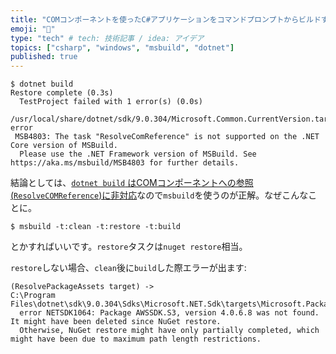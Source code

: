 ```yaml
---
title: "COMコンポーネントを使ったC#アプリケーションをコマンドプロンプトからビルドする"
emoji: "👮"
type: "tech" # tech: 技術記事 / idea: アイデア
topics: ["csharp", "windows", "msbuild", "dotnet"]
published: true
---
```


```shellsession
$ dotnet build
Restore complete (0.3s)
  TestProject failed with 1 error(s) (0.0s)
      /usr/local/share/dotnet/sdk/9.0.304/Microsoft.Common.CurrentVersion.targets(3081,5): error
 MSB4803: The task "ResolveComReference" is not supported on the .NET Core version of MSBuild.
  Please use the .NET Framework version of MSBuild. See https://aka.ms/msbuild/MSB4803 for further details.
```

結論としては、[`dotnet build` はCOMコンポーネントへの参照(`ResolveCOMReference`)に非対応](https://learn.microsoft.com/en-us/visualstudio/msbuild/resolvecomreference-task?view=vs-2022#msb4803-error)なので`msbuild`を使うのが正解。なぜこんなことに。

```
$ msbuild -t:clean -t:restore -t:build
```

とかすればいいです。`restore`タスクは`nuget restore`相当。

`restore`しない場合、`clean`後に`build`した際エラーが出ます:

```
(ResolvePackageAssets target) ->
C:\Program Files\dotnet\sdk\9.0.304\Sdks\Microsoft.NET.Sdk\targets\Microsoft.PackageDependencyResolution.targets(266,5):
  error NETSDK1064: Package AWSSDK.S3, version 4.0.6.8 was not found. It might have been deleted since NuGet restore.
  Otherwise, NuGet restore might have only partially completed, which might have been due to maximum path length restrictions.
```
